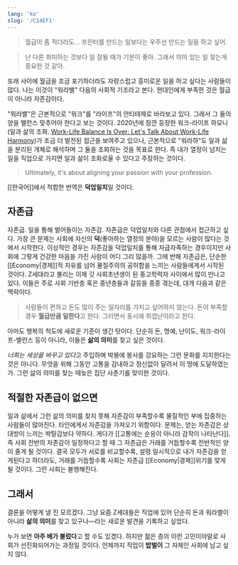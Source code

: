 ```yaml
---
lang: 'ko'
slug: '/C14EF1'
---
```


> 월급이 좀 적더라도... 프린터를 만드는 일보다는 우주선 만드는 일을 하고 싶어.

> 난 다른 취미하는 것보다 일 잘될 때가 기분이 좋아. 그래서 의미 있는 일 찾는게 중요한 것 같아.

또래 사이에 월급을 조금 포기하더라도 자랑스럽고 흥미로운 일을 하고 싶다는 사람들이 많다.
나는 이것이 "워라밸" 다음의 사회적 기조라고 본다.
현대인에게 부족한 것은 월급이 아니라 자존감이다.

"워라밸"은 근본적으로 "워크"를 "라이프"의 안티테제로 바라보고 있다.
그래서 그 둘의 양을 밸런스 맞추어야 한다고 보는 것이다.
2020년에 잠깐 등장한 워크-라이프 하모니(일과 삶의 조화. [Work-Life Balance Is Over: Let's Talk About Work-Life Harmony](https://www.forbes.com/sites/forbeshumanresourcescouncil/2020/11/13/work-life-balance-is-over-lets-talk-about-work-life-harmony/?sh=7a8ee5f05b48))가 조금 더 발전된 접근을 보여주고 있으나,
근본적으로 "워라하"도 일과 삶을 분리된 개체로 해석하며 그 둘을 조화하는 것을 목표로 한다.
즉 내가 열정이 넘치는 일을 직업으로 가지면 일과 삶이 조화로울 수 있다고 주장하는 것이다.

> Ultimately, it's about aligning your passion with your profession.

[[한국어]]에서 적합한 번역은 **덕업일치**일 것이다.

## 자존급

자존급.
일을 통해 벌어들이는 자존감.
자존급은 덕업일치와 다른 관점에서 접근하고 싶다.
가장 큰 문제는 사회에 자신의 **덕**(좋아하는 열정의 분야)을 모르는 사람이 많다는 것에서 시작한다.
이상적인 경우는 자존감을 덕업일치를 통해 자급자족하는 경우이지만 사회에 그렇게 건강한 마음을 가진 사람이 어디 그리 많을까.
그에 반해 자존급은, 단순한 [[Economy|경제]]적 자유를 넘어 물질주의의 공허함을 느끼는 사람들에게서 시작된 것이다.
Z세대라고 불리는 이제 갓 사회초년생이 된 중고학력자 사이에서 많이 만나고 있다.
이들은 주로 사회 기반층 혹은 중년층들과 갈등을 종종 겪는데, 대개 다음과 같은 맥락이다.

> 사람들이 편하고 돈도 많이 주는 일자리를 가지고 싶어하지 않는다.
> 돈이 부족할 경우 **월급만큼 일한다**고 한다.
> 그러면서 동시에 취업난이라고 한다.

아마도 행복의 척도에 새로운 기준이 생긴 탓이다.
단순히 돈, 명예, 난이도, 워크-라이프-밸런스 등이 아니라,
이들은 **삶의 의미**를 찾고 싶은 것이다.

*너희는 세상을 바꾸고 있다*고 주입하며
박봉에 봉사를 강요하는 그런 문화를 지지한다는 것은 아니다.
무엇을 위해 그동안 고통을 감내하고 정신없이 달려서 이 땅에 도달하였는가.
그런 삶의 의미를 찾는 때늦은 집단 사춘기를 맞이한 것이다.

## 적절한 자존급이 없으면

일과 삶에서 그런 삶의 의미를 찾지 못해 자존감이 부족할수록
물질적인 부에 집중하는 사람들이 많아진다.
타인에게서 자존감을 가져오기 위함이다.
문제는, 얻는 자존감은 상대방이 느끼는 박탈감보다 약하다.
게다가 [[고통에는 순응이 아니라 감작이 나타난다]].
즉 사회 전반의 자존감이 일정하다고 할 때 그 자존급은 거래를 거듭할수록 전반적인 양이 줄게 될 것이다.
결국 모두가 서로를 비교할수록,
설령 일시적으로 내가 자존감을 얻게된다고 하더라도,
거래를 거듭할수록 사회는 자존급 [[Economy|경제]]위기를 맞게 될 것이다.
그런 사회는 불행해진다.

## 그래서

결론을 어떻게 낼 진 모르겠다.
그냥 요즘 Z세대들은 직업에 있어
단순히 돈과 워라밸이 아니라
**삶의 의미**를 찾고 있구나—라는
새로운 발견을 기록하고 싶었다.

누가 보면
**아주 배가 불렀다**고 할 수도 있겠다.
하지만 젊은 층의 이런 고민이야말로
사회가 선진화되어가는 과정일 것이다.
언제까지 직업이 **밥벌이** 그 자체인 사회에 남고 싶지 않다.
